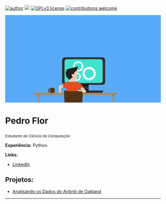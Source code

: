 [![author](https://img.shields.io/badge/author-peusavio-red.svg)](https://www.linkedin.com/in/peusavio/) [![](https://img.shields.io/badge/python-3.7+-blue.svg)](https://www.python.org/downloads/release/python-365/) [![GPLv3 license](https://img.shields.io/badge/License-GPLv3-blue.svg)](http://perso.crans.org/besson/LICENSE.html) [![contributions welcome](https://img.shields.io/badge/contributions-welcome-brightgreen.svg?style=flat)](https://github.com/carlosfab/data_science/issues)

<p align="center">
  <img src="idea.gif" >
</p>

# Pedro Flor
<sub>*Estudante de Ciência da Computação*</sub>

**Experiência:** Python.

**Links:**
* [LinkedIn](https://www.linkedin.com/in/peusavio/)


## Projetos:
* [Analisando os Dados do Airbnb de Oakland](https://colab.research.google.com/github/peu-savio/peudatascience/blob/main/Analisando_os_Dados_do_Airbnb(Oakland).ipynb)
---
